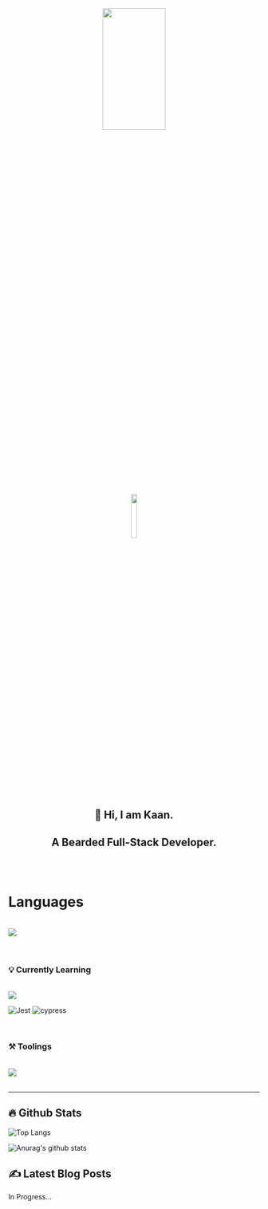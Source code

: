 <div align='center'>
<img src='https://media.giphy.com/media/f3iwJFOVOwuy7K6FFw/giphy.gif' width='50%' height='25%'/>
</div>

<div align='center'>
<a href='https://www.linkedin.com/in/kaan-kara/' target='_blank'>
    <img src='https://img.shields.io/badge/LinkedIn-blue?logo=linkedin&logoColor=white' width='15%' />
</a>
</div>

<br/>
<div align='center'>

## 👋 Hi, I am Kaan.
## A Bearded Full-Stack Developer.

<br/>
<br/>
</div>

# Languages

<br/>
<div align='left'>
<img src='https://skillicons.dev/icons?i=react,nextjs,typescript,js,html,css,styledcomponents,scss,tailwind,postgres,firebase,nodejs,expressjs,aws,svelte,vue&perline=10' />
</div>
<br/>
<br/>

### 💡 Currently Learning

<br/>
<div align='left'>
<img src='https://skillicons.dev/icons?i=kubernetes,docker,solidity,prisma,graphql,apollo,&perline=10' />

![Jest](https://img.shields.io/badge/-jest-%23C21325?style=for-the-badge&logo=jest&logoColor=white)
![cypress](https://img.shields.io/badge/-cypress-%23E5E5E5?style=for-the-badge&logo=cypress&logoColor=058a5e)

<br/>
</div>

### ⚒️ Toolings

<br/>

<div align='left' >
<img src='https://skillicons.dev/icons?i=figma,vscode,slack&perline=8' />

</div>
<br/>

---

## 🔥 Github Stats

![Top Langs](https://github-readme-stats.karakaan1995.vercel.app/api/top-langs/?username=karaKaan&theme=tokyonight&layout=compact)

![Anurag's github stats](https://github-readme-stats.karakaan1995.vercel.app/api?username=karaKaan&count_private=true&include_all_commits=true&show_icons=true&theme=tokyonight&hide=prs,issues,contribs)

## ✍️ Latest Blog Posts
In Progress...

<!-- BLOG-POST-LIST:START -->
<!-- BLOG-POST-LIST:END -->
